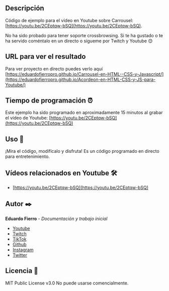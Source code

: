 ## Descripción
Código de ejemplo para el vídeo en Youtube sobre Carrousel: [https://youtu.be/2CEptqw-bSQ](https://youtu.be/2CEptqw-bSQ).

No ha sido probado para tener soporte crossbrowsing.
Si te ha gustado o te ha servido coméntalo en un directo o sígueme por Twitch y Youtube 😊

## URL para ver el resultado
Para ver proyecto en directo puedes verlo aquí [https://eduardofierropro.github.io/Carrousel-en-HTML--CSS-y-Javascript/](https://eduardofierropro.github.io/Acordeon-en-HTML-CSS-y-JS-para-Youtube/)

## Tiempo de programación ⏰
Este ejemplo ha sido programado en aproximadamente 15 minutos al grabar el vídeo de Youtube: [https://youtu.be/2CEptqw-bSQ](https://youtu.be/2CEptqw-bSQ)

## Uso 🚀
¡Mira el código, modifícalo y disfruta!
Es un código programado en directo para entretenimiento.

## Vídeos relacionados en Youtube 🛠️

* [https://youtu.be/2CEptqw-bSQ](https://youtu.be/2CEptqw-bSQ)


## Autor ✒️
**Eduardo Fierro** - *Documentación y trabajo inicial*
* [Youtube](https://youtube.com/EduardoFierroPro?sub_confirmation=1)
* [Twitch](https://twitch.tv/eduardofierropro)
* [TikTok](https://www.tiktok.com/@eduardofierro.pro?)
* [Github](https://github.com/eduardofierropro)
* [Instagram](https://instagram.com/eduardofierro.pro)
* [Twitter](https://twitter.com/edfierropro)

## Licencia 📄
MIT Public License v3.0
No puede usarse comencialmente.
